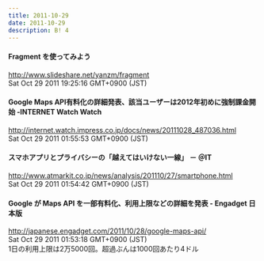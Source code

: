 ```yaml
---
title: 2011-10-29
date: 2011-10-29
description: B! 4
---
```


#### Fragment を使ってみよう
http://www.slideshare.net/yanzm/fragment<br>
Sat Oct 29 2011 19:25:16 GMT+0900 (JST)<br>


#### Google Maps API有料化の詳細発表、該当ユーザーは2012年初めに強制課金開始 -INTERNET Watch Watch
http://internet.watch.impress.co.jp/docs/news/20111028_487036.html<br>
Sat Oct 29 2011 01:55:53 GMT+0900 (JST)<br>


#### スマホアプリとプライバシーの「越えてはいけない一線」 － ＠IT
http://www.atmarkit.co.jp/news/analysis/201110/27/smartphone.html<br>
Sat Oct 29 2011 01:54:42 GMT+0900 (JST)<br>


#### Google が Maps API を一部有料化、利用上限などの詳細を発表 - Engadget 日本版
http://japanese.engadget.com/2011/10/28/google-maps-api/<br>
Sat Oct 29 2011 01:53:18 GMT+0900 (JST)<br>
1日の利用上限は2万5000回。超過ぶんは1000回あたり4ドル



